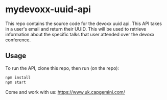 # mydevoxx-uuid-api
This repo contains the source code for the devoxx uuid api.
This API takes in a user's email and return their UUID. This will be used to retrieve information about the specific talks that user attended over the devoxx conference.

## Usage
To run the API, clone this repo, then run (on the repo):
```bash
npm install
npm start
```

Come and work with us: https://www.uk.capgemini.com/
